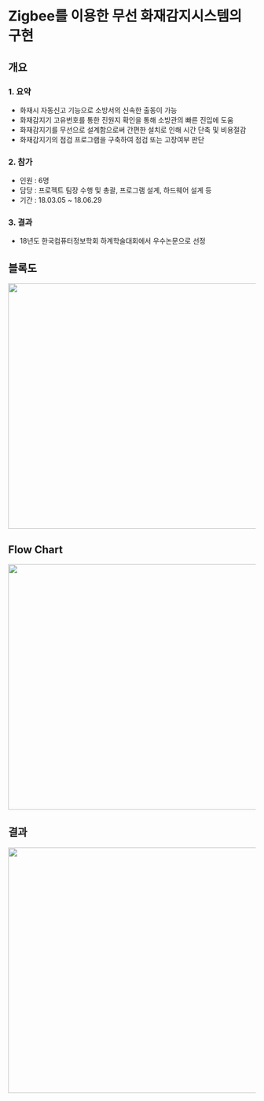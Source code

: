 # Zigbee를 이용한 무선 화재감지시스템의 구현

## 개요
### 1. 요약
* 화재시 자동신고 기능으로 소방서의 신속한 출동이 가능
* 화재감지기 고유번호를 통한 진원지 확인을 통해 소방관의 빠른 진입에 도움
* 화재감지기를 무선으로 설계함으로써 간편한 설치로 인해 시간 단축 및 비용절감
* 화재감지기의 점검 프로그램을 구축하여 점검 또는 고장여부 판단

### 2. 참가
* 인원 : 6명
* 담당 : 프로젝트 팀장 수행 및 총괄, 프로그램 설계, 하드웨어 설계 등
* 기간 : 18.03.05 ~ 18.06.29

### 3. 결과 
* 18년도 한국컴퓨터정보학회 하계학술대회에서 우수논문으로 선정

## 블록도
<img src="https://user-images.githubusercontent.com/69491771/90844867-d91bbb80-e39f-11ea-8e76-47593aec8f72.png" width="1000" height="500">

## Flow Chart
<img src="https://user-images.githubusercontent.com/69491771/90844911-f3559980-e39f-11ea-93e2-cdcdbfd9f3a4.png" width="1000" height="500">

## 결과
<img src="https://user-images.githubusercontent.com/69491771/90844933-01a3b580-e3a0-11ea-8072-5e40a6c4720f.png" width="1000" height="500">
